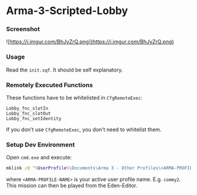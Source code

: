 # Arma-3-Scripted-Lobby

### Screenshot
![https://i.imgur.com/BhJyZrQ.png](https://i.imgur.com/BhJyZrQ.png)

### Usage
Read the `init.sqf`. It should be self explanatory.

### Remotely Executed Functions
These functions have to be whitelisted in `CfgRemoteExec`:
```sqf
Lobby_fnc_slotIn
Lobby_fnc_slotOut
Lobby_fnc_setIdentity
```

If you don't use `CfgRemoteExec`, you don't need to whitelist them.

### Setup Dev Environment
Open `cmd.exe` and execute:
```bat
mklink /d "%UserProfile%\Documents\Arma 3 - Other Profiles\<ARMA-PROFILE-NAME>\missions\LOBBY.VR" "<PATH-TO-PROJECT-FOLDER>\missions\LOBBY.VR"
```
where `<ARMA-PROFILE-NAME>` is your active user profile name. E.g. `commy2`. This mission can then be played from the Eden-Editor.
